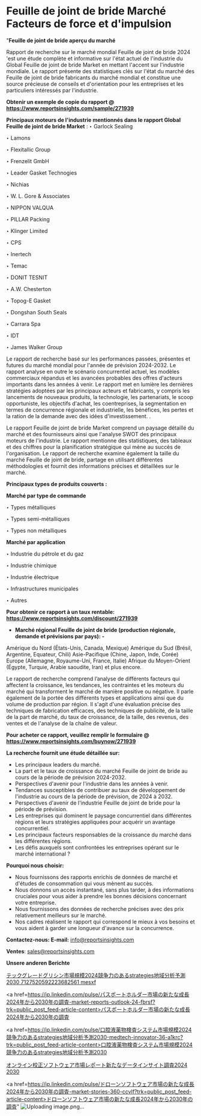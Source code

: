 # Feuille de joint de bride Marché Facteurs de force et d'impulsion

"<strong>Feuille de joint de bride aperçu du marché</strong>

Rapport de recherche sur le marché mondial Feuille de joint de bride 2024 'est une étude complète et informative sur l'état actuel de l'industrie du Global Feuille de joint de bride Market en mettant l'accent sur l'industrie mondiale. Le rapport présente des statistiques clés sur l'état du marché des Feuille de joint de bride fabricants du marché mondial et constitue une source précieuse de conseils et d'orientation pour les entreprises et les particuliers intéressés par l'industrie.

<strong>Obtenir un exemple de copie du rapport @ <a href=https://www.reportsinsights.com/sample/271939>https://www.reportsinsights.com/sample/271939</a></strong>

<strong>Principaux moteurs de l'industrie mentionnés dans le rapport Global Feuille de joint de bride Market</strong> :
‣ Garlock Sealing

‣ Lamons

‣ Flexitallic Group

‣ Frenzelit GmbH

‣ Leader Gasket Technogies

‣ Nichias

‣ W. L. Gore & Associates

‣ NIPPON VALQUA

‣ PILLAR Packing

‣ Klinger Limited

‣ CPS

‣ Inertech

‣ Temac

‣ DONIT TESNIT

‣ A.W. Chesterton

‣ Topog-E Gasket

‣ Dongshan South Seals

‣ Carrara Spa

‣ IDT

‣ James Walker Group

Le rapport de recherche basé sur les performances passées, présentes et futures du marché mondial pour l'année de prévision 2024-2032. Le rapport analyse en outre le scénario concurrentiel actuel, les modèles commerciaux répandus et les avancées probables des offres d'acteurs importants dans les années à venir. Le rapport met en lumière les dernières stratégies adoptées par les principaux acteurs et fabricants, y compris les lancements de nouveaux produits, la technologie, les partenariats, le scoop opportuniste, les objectifs d'achat, les coentreprises, la segmentation en termes de concurrence régionale et industrielle, les bénéfices, les pertes et la ration de la demande avec des idées d'investissement. .

Le rapport Feuille de joint de bride Market comprend un paysage détaillé du marché et des fournisseurs ainsi que l'analyse SWOT des principaux moteurs de l'industrie. Le rapport mentionne des statistiques, des tableaux et des chiffres pour la planification stratégique qui mène au succès de l'organisation. Le rapport de recherche examine également la taille du marché Feuille de joint de bride, partage en utilisant différentes méthodologies et fournit des informations précises et détaillées sur le marché.

<strong>Principaux types de produits couverts :</strong>

<strong>Marché par type de commande</strong>

‣ Types métalliques

‣ Types semi-métalliques

‣ Types non métalliques

<strong>Marché par application</strong>

‣ Industrie du pétrole et du gaz

‣ Industrie chimique

‣ Industrie électrique

‣ Infrastructures municipales

‣ Autres

<strong>Pour obtenir ce rapport à un taux rentable: <a href=https://www.reportsinsights.com/discount/271939>https://www.reportsinsights.com/discount/271939</a></strong>
<ul>
  <li><strong>Marché régional Feuille de joint de bride (production régionale, demande et prévisions par pays): -</strong></li>
</ul>
Amérique du Nord (États-Unis, Canada, Mexique)
Amérique du Sud (Brésil, Argentine, Equateur, Chili)
Asie-Pacifique (Chine, Japon, Inde, Corée)
Europe (Allemagne, Royaume-Uni, France, Italie)
Afrique du Moyen-Orient (Égypte, Turquie, Arabie saoudite, Iran) et plus encore.

Le rapport de recherche comprend l’analyse de différents facteurs qui affectent la croissance, les tendances, les contraintes et les moteurs du marché qui transforment le marché de manière positive ou négative. Il parle également de la portée des différents types et applications ainsi que du volume de production par région. Il s'agit d'une évaluation précise des techniques de fabrication efficaces, des techniques de publicité, de la taille de la part de marché, du taux de croissance, de la taille, des revenus, des ventes et de l'analyse de la chaîne de valeur.

<strong>Pour acheter ce rapport, veuillez remplir le formulaire @   <a href=https://www.reportsinsights.com/buynow/271939>https://www.reportsinsights.com/buynow/271939</a></strong>

<strong>La recherche fournit une étude détaillée sur:</strong>
<ul>
  <li>Les principaux leaders du marché.</li>
  <li>La part et le taux de croissance du marché Feuille de joint de bride au cours de la période de prévision 2024-2032.</li>
  <li>Perspectives d'avenir pour l'industrie dans les années à venir.</li>
  <li>Tendances susceptibles de contribuer au taux de développement de l'industrie au cours de la période de prévision, de 2024 à 2032.</li>
  <li>Perspectives d'avenir de l'industrie Feuille de joint de bride pour la période de prévision.</li>
  <li>Les entreprises qui dominent le paysage concurrentiel dans différentes régions et leurs stratégies appliquées pour acquérir un avantage concurrentiel.</li>
  <li>Les principaux facteurs responsables de la croissance du marché dans les différentes régions.</li>
  <li>Les défis auxquels sont confrontées les entreprises opérant sur le marché international ?</li>
</ul>
<strong>Pourquoi nous choisir:</strong>
<ul>
  <li>Nous fournissons des rapports enrichis de données de marché et d'études de consommation qui vous mènent au succès.</li>
  <li>Nous donnons un accès instantané, sans plus tarder, à des informations cruciales pour vous aider à prendre les bonnes décisions concernant votre entreprise.</li>
  <li>Nous fournissons des données de recherche précises avec des prix relativement meilleurs sur le marché.</li>
  <li>Nos cadres réalisent le rapport qui correspond le mieux à vos besoins et vous aident à garder une longueur d'avance sur la concurrence.</li>
</ul>
<strong>Contactez-nous:
</strong><strong>E-mail:</strong> <a href=mailto:info@reportsinsights.com>info@reportsinsights.com</a>

<strong>Ventes</strong>: <a href=mailto:sales@reportsinsights.com>sales@reportsinsights.com</a>

<strong>Unsere anderen Berichte</strong>

<a href=https://www.linkedin.com/pulse/テックグレードグリシン市場規模2024競争力のあるstrategies地域分析予測2030-7127520592223682561-mesxf/>テックグレードグリシン市場規模2024競争力のあるstrategies地域分析予測2030 7127520592223682561 mesxf</a>

<a href=https://jp.linkedin.com/pulse/パスポートホルダー市場の新たな成長2024年から2030年の調査-market-reports-outlook-24-fbrsf?trk=public_post_feed-article-content>パスポートホルダー市場の新たな成長2024年から2030年の調査</a>

<a href=https://jp.linkedin.com/pulse/口腔液薬物検査システム市場規模2024競争力のあるstrategies地域分析予測2030-medtech-innovator-36-a1krc?trk=public_post_feed-article-content>口腔液薬物検査システム市場規模2024競争力のあるstrategies地域分析予測2030</a>

<a href=https://www.linkedin.com/pulse/オンライン校正ソフトウェア市場レポート新たなデータインサイト調査2024-2030-reportsinsights-pvt-ltd-yqq7f/>オンライン校正ソフトウェア市場レポート新たなデータインサイト調査2024 2030</a>

<a href=https://jp.linkedin.com/pulse/ドローンソフトウェア市場の新たな成長2024年から2030年の調査-market-stories-360-ccvlf?trk=public_post_feed-article-content>ドローンソフトウェア市場の新たな成長2024年から2030年の調査</a>"
![Uploading image.png…]()

